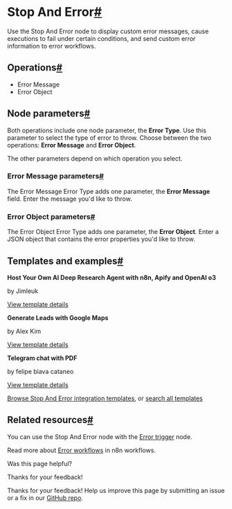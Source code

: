 [ ](https://github.com/n8n-io/n8n-docs/edit/main/docs/integrations/builtin/core-nodes/n8n-nodes-base.stopanderror.md "Edit this page")

# Stop And Error[#](#stop-and-error "Permanent link")

Use the Stop And Error node to display custom error messages, cause executions to fail under certain conditions, and send custom error information to error workflows.

## Operations[#](#operations "Permanent link")

  * Error Message
  * Error Object



## Node parameters[#](#node-parameters "Permanent link")

Both operations include one node parameter, the **Error Type**. Use this parameter to select the type of error to throw. Choose between the two operations: **Error Message** and **Error Object**.

The other parameters depend on which operation you select.

### Error Message parameters[#](#error-message-parameters "Permanent link")

The Error Message Error Type adds one parameter, the **Error Message** field. Enter the message you'd like to throw.

### Error Object parameters[#](#error-object-parameters "Permanent link")

The Error Object Error Type adds one parameter, the **Error Object**. Enter a JSON object that contains the error properties you'd like to throw.

## Templates and examples[#](#templates-and-examples "Permanent link")

**Host Your Own AI Deep Research Agent with n8n, Apify and OpenAI o3**

by Jimleuk

[View template details](https://n8n.io/workflows/2878-host-your-own-ai-deep-research-agent-with-n8n-apify-and-openai-o3/)

**Generate Leads with Google Maps**

by Alex Kim

[View template details](https://n8n.io/workflows/2605-generate-leads-with-google-maps/)

**Telegram chat with PDF**

by felipe biava cataneo

[View template details](https://n8n.io/workflows/2392-telegram-chat-with-pdf/)

[Browse Stop And Error integration templates](https://n8n.io/integrations/stop-and-error/), or [search all templates](https://n8n.io/workflows/)

## Related resources[#](#related-resources "Permanent link")

You can use the Stop And Error node with the [Error trigger](../n8n-nodes-base.errortrigger/) node.

Read more about [Error workflows](../../../../flow-logic/error-handling/) in n8n workflows.

Was this page helpful? 

Thanks for your feedback! 

Thanks for your feedback! Help us improve this page by submitting an issue or a fix in our [GitHub repo](https://github.com/n8n-io/n8n-docs). 
